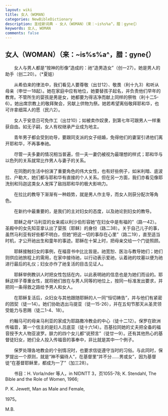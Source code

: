 ```yaml
---
layout: wiki
title: 女人（WOMAN）
categories: NewBibleDictionary
description: 圣经新词典 - 女人（WOMAN）（来：~is%s%a^，腊：gyne{）
keywords: 女人, WOMAN
comments: false
---
```


## 女人（WOMAN）（来：~is%s%a^，腊：gyne{）

　　女人与男人都是“按神的形像”造成的：祂“造男造女”（创一27）。她是男人的助手（创二20）。（*夏娃）

　　从希伯来的律法中，我们看见人要尊敬（出廿12）、敬畏（利十九3）和听从母亲（申廿一18起）。她在家庭中应有地位，她要替孩子起名，并负责他们早年的教育。不管所生的婴孩是男是女，她都要为得洁净而献上同样的祭牲（利十二5-6）。她出席宗教上的敬拜聚会，另献上供物为祭。她若希望离俗敬拜耶和华，也可许拿细耳人的愿（民六2）。

　　女人于安息日可免作工（出廿10）；如被卖作奴隶，到第七年可跟男人一样重获自由。如无子嗣，女人有权继承产业成为地主。

　　青年男子都会受到劝导，要跟同支派的女子结婚，免得他们的妻室引诱他们离开耶和华，不再事奉祂。

　　尽管一夫多妻的情况相当普遍，但一夫一妻仍被视为最理想的样式；耶和华与以色列的关系就常比作男人与妻子的关系。

　　在同胞的生活中扮演了重要角色的伟大女性，也有好些例子，如米利暗、底波拉、户勒大，她们都与耶和华有直接的个人关系。但在另一方面，我们亦看见像耶洗别和玛迦这类女人发挥了敌挡耶和华的极大影响力。

　　在拉比的教导下渐渐有一种趋势，就是男人作主导，而女人则获分配次等角色。

　　在新约中最重要的，是我们的主对妇女的态度，以及祂论到妇女的教导。

　　耶稣之母*马利亚的女亲戚以利沙伯形容她“在妇女中是有福的”（路一42）。圣殿中的女先知亚拿认出了婴孩〔耶稣〕的身份（路二38）。关于自己儿子的事，虽然马利亚有好些都不明白，但她“把这一切的事存在心里”（路二19），直至适当时机，才公开祂出生和童年的事迹。耶稣在十架上时，把母亲交给一个门徒照顾。

　　耶稣接触妇女的事例，在福音书中比比皆是。祂宽恕、医治与教导她们；她们则供应祂旅程上的需用，在家中接待祂，以行动表示爱祂，认着祂的坟墓以便为祂进行最后的礼仪；妇女亦作了祂复活的目击见证人。

　　耶稣举例教训人时把女性包括在内，以此表明祂的信息也是为她们而设的。耶稣这样子尊重女性，就将她们放在与男人同等的地位上，按同一标准发出要求，并把同一条得救之路给予男人和女人。

　　在耶稣复活后，众妇女与其他跟随耶稣的人一同“恒切祷告”，并与他们有紧密的团契（徒一14）。她们协助选出马提亚（徒一15-26），并在五旬节那天从圣灵领受能力与恩赐（徒二1-4、18）。

 　约翰马可的母亲马利亚的家成为耶路撒冷教会的中心（徒十二12）。保罗在欧洲传福音，第一个信主的是妇人吕底亚（徒十六14）。百基拉同她的丈夫把全备的福音授予大人物亚波罗。腓力的四个女儿都“说预言”（徒廿一9）。还有其他热心的基督徒妇女，她们全人投入传福音的事奉中，非比就是其中一个例子。

　　保罗处理各地教会的个别情况时，也要求信徒遵守当时的习俗。与此同时，保罗提出一个原则，就是“神不偏待人”，在基督里“并不分……男或女”，因为基督徒“在基督耶稣里，都成为一了”（加三28）。

　　书目：H. Vorla/nder 等人，in NIDNTT 3，页1055-78; K. Stendahl, The Bible and the Role of Women, 1966;

P. K. Jewett, Man as Male and Female,

1975。

M.B.








